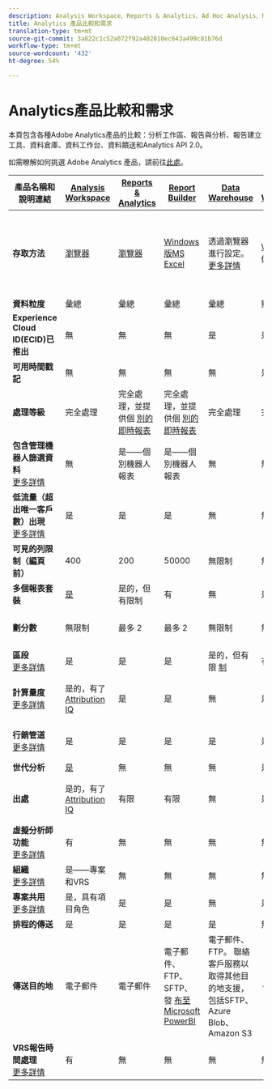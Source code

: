 ```yaml
---
description: Analysis Workspace、Reports & Analytics、Ad Hoc Analysis、Report Builder、Data Warehouse 和 Data Workbench 的系統要求與比較。
title: Analytics 產品比較和需求
translation-type: tm+mt
source-git-commit: 3a822c1c52a072f92a402810ec643a499c81b76d
workflow-type: tm+mt
source-wordcount: '432'
ht-degree: 54%

---
```



# Analytics產品比較和需求

本頁包含各種Adobe Analytics產品的比較：分析工作區、報告與分析、報告建立工具、資料倉庫、資料工作台、資料饋送和Analytics API 2.0。

如需瞭解如何挑選 Adobe Analytics 產品，請前往[此處](/help/admin/c-analytics-product-comparison/which-analytics-tool.md)。

| 產品名稱和說明連結 | [Analysis Workspace](/help/analyze/analysis-workspace/home.md) | [Reports &amp; Analytics](/help/analyze/reports-analytics/getting-started.md) | [Report Builder](/help/analyze/report-builder/home.md) | [Data Warehouse](/help/export/data-warehouse/data-warehouse.md) | [Data Workbench](https://docs.adobe.com/content/help/zh-Hant/data-workbench/using/home.html) | [資料摘要](/help/export/analytics-data-feed/data-feed-overview.md) | [Analytics API 2.0](https://www.adobe.io/apis/experiencecloud/analytics/docs.html) |
|---|---|---|---|---|---|---|---|
| **存取方法** | [瀏覽器](/help/admin/sys-reqs.md) | [瀏覽器](/help/admin/sys-reqs.md) | [Windows版MS Excel](/help/analyze/report-builder/setup/system-requirements.md) | 透過瀏覽器進行設定。 [更多詳情](/help/admin/sys-reqs.md) | [Windows 64位元](https://docs.adobe.com/content/help/zh-Hant/data-workbench/using/install/c-data-workbench-client-install.html) | 透過瀏覽器進行設定。 [更多詳情](/help/export/analytics-data-feed/data-feed-overview.md) | REST風格的API工具。 使用Adobe I/O認證登入。 [更多詳情](https://www.adobe.io/apis/experiencecloud/analytics/docs.html) |
| **資料粒度** | 彙總 | 彙總 | 彙總 | 彙總 | 點擊 | 點擊 | 彙總 |
| **Experience Cloud ID(ECID)已推出** | 無 | 無 | 無 | 是 | 是 | 是 | 無 |
| **可用時間戳記** | 無 | 無 | 無 | 無 | 是 | 是 | 無 |
| **處理等級** | 完全處理 | 完全處理，並提供個 [別的即時報表](/help/components/c-real-time-reporting/realtime.md) | 完全處理，並提供個 [別的即時報表](/help/components/c-real-time-reporting/realtime.md) | 完全處理 | 完全處理 | 完全處理 | 完全處理 |
| **包含管理機器人篩選資料** <br> [更多詳情](/help/admin/admin/bot-removal/bot-removal.md) | 無 | 是——個別機器人報表 | 是——個別機器人報表 | 無 | 無 | 無 | 無 |
| **低流量（超出唯一客戶數）出現** <br> [更多詳情](/help/technotes/low-traffic.md) | 是 | 是 | 是 | 無 | 無 | 無 | 是 |
| **可見的列限制（編頁前）** | 400 | 200 | 50000 | 無限制 | 無限制 | 無限制 | 50000 |
| **多個報表套裝** | [是](/help/analyze/analysis-workspace/build-workspace-project/multiple-report-suites.md) | 是的，但有限制 | 有 | 無 | 是 | 無 | 是 |
| **劃分數** | 無限制 | 最多 2 | 最多 2 | 無限制 | 無限制 | 無限制 | 無限制，可跨多個查詢執行 |
| **區段** <br> [更多詳情](/help/components/c-segmentation/c-segmentation-workflow/seg-workflow.md) | 是 | 是 | 是 | 是的，但有限 [制](/help/components/c-segmentation/seg-reference/seg-compatibility.md) | 有 | 無 | 是 |
| **計算量度** <br> [更多詳情](/help/components/c-calcmetrics/cm-overview.md) | 是的，有了 [Attribution IQ](/help/analyze/analysis-workspace/attribution/overview.md) | 是 | 是 | 無 | 是 | 無 | 是的，有了 [Attribution IQ](/help/analyze/analysis-workspace/attribution/overview.md) |
| **行銷管道** <br> [更多詳情](/help/components/c-marketing-channels/c-getting-started-mchannel.md) | 是 | 是 | 是 | 是 | 是 | 是- [va_finder、va_closer](/help/export/analytics-data-feed/c-df-contents/datafeeds-reference.md) | 是 |
| **世代分析** | [是](/help/analyze/analysis-workspace/visualizations/cohort-table/cohort-analysis.md) | 無 | 無 | 無 | 是 | 無 | 無 |
| **出處** | 是的，有了 [Attribution IQ](/help/analyze/analysis-workspace/attribution/overview.md) | 有限 | 有限 | 無 | 是 | 無 | 是的，有了 [Attribution IQ](/help/analyze/analysis-workspace/attribution/overview.md) |
| **虛擬分析師功能** <br> [更多詳情](/help/analyze/analysis-workspace/virtual-analyst/overview.md) | 有 | 無 | 無 | 無 | 無 | 無 | 是 |
| **組織** <br> [更多詳情](/help/analyze/analysis-workspace/curate-share/curate.md) | 是——專案和VRS | 無 | 無 | 無 | 無 | 無 | 是——僅限VRS |
| **專案共用** <br> [更多詳情](/help/analyze/analysis-workspace/curate-share/share-projects.md) | 是，具有項目角色 | 是 | 是 | 無 | 是 | 無 | 無 |
| **排程的傳送** | 是 | 是 | 是 | 是 | 無 | 是 | 無 |
| **傳送目的地** | 電子郵件 | 電子郵件 | 電子郵件、FTP、SFTP、發 [布至Microsoft PowerBI](/help/analyze/report-builder/c-publish-power-bi/power-bi.md) | 電子郵件、FTP。 聯絡客戶服務以取得其他目的地支援，包括SFTP、Azure Blob、Amazon S3 | - | FTP、SFTP、Azure Blob、Amazon S3 | - |
| **VRS報告時間處理** <br> [更多詳情](/help/components/vrs/vrs-report-time-processing.md) | 有 | 無 | 無 | 無 | 無 | 無 | 是 |
